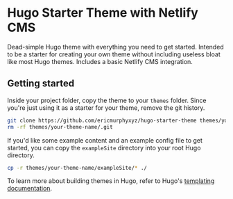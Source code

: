 # Hugo Starter Theme with Netlify CMS

Dead-simple Hugo theme with everything you need to get started. Intended to be a starter for creating your own theme without including useless bloat like most Hugo themes. Includes a basic Netlify CMS integration.

## Getting started

Inside your project folder, copy the theme to your `themes` folder. Since you're just using it as a starter for your theme, remove the git history.

```bash
git clone https://github.com/ericmurphyxyz/hugo-starter-theme themes/your-theme-name
rm -rf themes/your-theme-name/.git
```

If you'd like some example content and an example config file to get started, you can copy the `exampleSite` directory into your root Hugo directory.

```bash
cp -r themes/your-theme-name/exampleSite/* ./
```

To learn more about building themes in Hugo, refer to Hugo's [templating documentation](https://gohugo.io/templates/).
